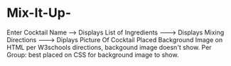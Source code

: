 # Mix-It-Up-
Enter Cocktail Name --> Displays List of Ingredients ---> Displays Mixing Directions ---> Diplays Picture Of Cocktail
Placed Background Image on HTML per W3schools directions, backgound image doesn't show.
Per Group: best placed on CSS for background image to show. 
